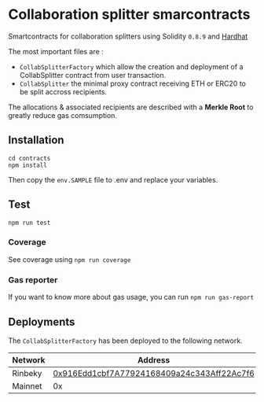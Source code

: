 # Collaboration splitter smarcontracts

Smartcontracts for collaboration splitters using Solidity `0.8.9` and [Hardhat](https://hardhat.org/)

The most important files are :

-   `CollabSplitterFactory` which allow the creation and deployment of a CollabSplitter contract from user transaction.
-   `CollabSplitter` the minimal proxy contract receiving ETH or ERC20 to be split accross recipients.

The allocations & associated recipients are described with a **Merkle Root** to greatly reduce gas comsumption.

## Installation

```
cd contracts
npm install
```

Then copy the `env.SAMPLE` file to .env and replace your variables.

## Test

`npm run test`

### Coverage

See coverage using `npm run coverage`

### Gas reporter

If you want to know more about gas usage, you can run `npm run gas-report`

## Deployments

The `CollabSplitterFactory` has been deployed to the following network.

| Network | Address                                                                                                                       |
| ------- | ----------------------------------------------------------------------------------------------------------------------------- |
| Rinbeky | [0x916Edd1cbf7A77924168409a24c343Aff22Ac7f6](https://rinkeby.etherscan.io/address/0x916Edd1cbf7A77924168409a24c343Aff22Ac7f6) |
| Mainnet | 0x                                                                                                                            |
